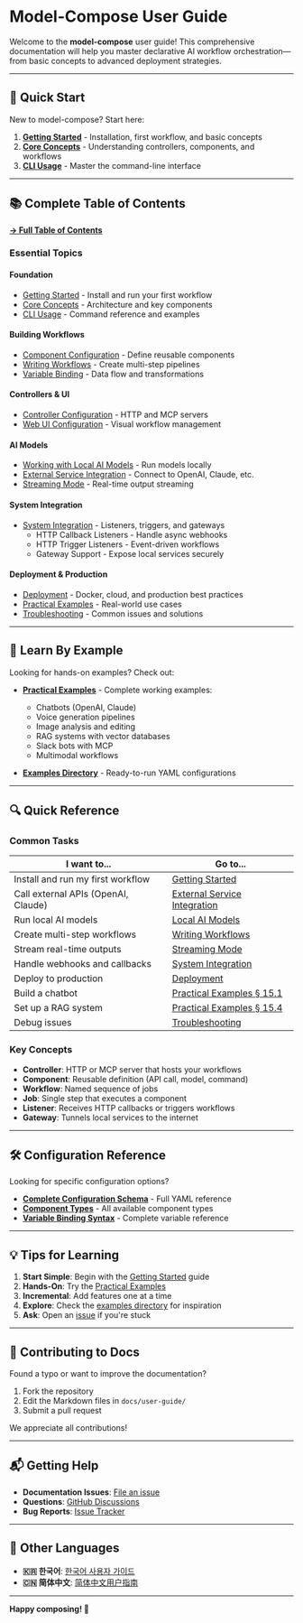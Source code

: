 # Model-Compose User Guide

Welcome to the **model-compose** user guide! This comprehensive documentation will help you master declarative AI workflow orchestration—from basic concepts to advanced deployment strategies.

---

## 🚀 Quick Start

New to model-compose? Start here:

1. **[Getting Started](./01-getting-started.md)** - Installation, first workflow, and basic concepts
2. **[Core Concepts](./02-core-concepts.md)** - Understanding controllers, components, and workflows
3. **[CLI Usage](./03-cli-usage.md)** - Master the command-line interface

---

## 📚 Complete Table of Contents

**[→ Full Table of Contents](./00-table-of-contents.md)**

### Essential Topics

#### Foundation
- [Getting Started](./01-getting-started.md) - Install and run your first workflow
- [Core Concepts](./02-core-concepts.md) - Architecture and key components
- [CLI Usage](./03-cli-usage.md) - Command reference and examples

#### Building Workflows
- [Component Configuration](./04-component-configuration.md) - Define reusable components
- [Writing Workflows](./05-writing-workflows.md) - Create multi-step pipelines
- [Variable Binding](./12-variable-binding.md) - Data flow and transformations

#### Controllers & UI
- [Controller Configuration](./06-controller-configuration.md) - HTTP and MCP servers
- [Web UI Configuration](./07-webui-configuration.md) - Visual workflow management

#### AI Models
- [Working with Local AI Models](./08-local-ai-models.md) - Run models locally
- [External Service Integration](./10-external-service-integration.md) - Connect to OpenAI, Claude, etc.
- [Streaming Mode](./11-streaming-mode.md) - Real-time output streaming

#### System Integration
- [System Integration](./13-system-integration.md) - Listeners, triggers, and gateways
  - HTTP Callback Listeners - Handle async webhooks
  - HTTP Trigger Listeners - Event-driven workflows
  - Gateway Support - Expose local services securely

#### Deployment & Production
- [Deployment](./14-deployment.md) - Docker, cloud, and production best practices
- [Practical Examples](./15-practical-examples.md) - Real-world use cases
- [Troubleshooting](./16-troubleshooting.md) - Common issues and solutions

---

## 🎯 Learn By Example

Looking for hands-on examples? Check out:

- **[Practical Examples](./15-practical-examples.md)** - Complete working examples:
  - Chatbots (OpenAI, Claude)
  - Voice generation pipelines
  - Image analysis and editing
  - RAG systems with vector databases
  - Slack bots with MCP
  - Multimodal workflows

- **[Examples Directory](../../examples/)** - Ready-to-run YAML configurations

---

## 🔍 Quick Reference

### Common Tasks

| I want to... | Go to... |
|--------------|----------|
| Install and run my first workflow | [Getting Started](./01-getting-started.md) |
| Call external APIs (OpenAI, Claude) | [External Service Integration](./10-external-service-integration.md) |
| Run local AI models | [Local AI Models](./08-local-ai-models.md) |
| Create multi-step workflows | [Writing Workflows](./05-writing-workflows.md) |
| Stream real-time outputs | [Streaming Mode](./11-streaming-mode.md) |
| Handle webhooks and callbacks | [System Integration](./13-system-integration.md) |
| Deploy to production | [Deployment](./14-deployment.md) |
| Build a chatbot | [Practical Examples § 15.1](./15-practical-examples.md#151-building-a-chatbot) |
| Set up a RAG system | [Practical Examples § 15.4](./15-practical-examples.md#154-rag-system-using-vector-db) |
| Debug issues | [Troubleshooting](./16-troubleshooting.md) |

### Key Concepts

- **Controller**: HTTP or MCP server that hosts your workflows
- **Component**: Reusable definition (API call, model, command)
- **Workflow**: Named sequence of jobs
- **Job**: Single step that executes a component
- **Listener**: Receives HTTP callbacks or triggers workflows
- **Gateway**: Tunnels local services to the internet

---

## 🛠 Configuration Reference

Looking for specific configuration options?

- **[Complete Configuration Schema](./17-appendix.md#171-complete-configuration-file-schema)** - Full YAML reference
- **[Component Types](./04-component-configuration.md#41-component-types)** - All available component types
- **[Variable Binding Syntax](./12-variable-binding.md)** - Complete variable reference

---

## 💡 Tips for Learning

1. **Start Simple**: Begin with the [Getting Started](./01-getting-started.md) guide
2. **Hands-On**: Try the [Practical Examples](./15-practical-examples.md)
3. **Incremental**: Add features one at a time
4. **Explore**: Check the [examples directory](../../examples/) for inspiration
5. **Ask**: Open an [issue](https://github.com/hanyeol/model-compose/issues) if you're stuck

---

## 🤝 Contributing to Docs

Found a typo or want to improve the documentation?

1. Fork the repository
2. Edit the Markdown files in `docs/user-guide/`
3. Submit a pull request

We appreciate all contributions!

---

## 📬 Getting Help

- **Documentation Issues**: [File an issue](https://github.com/hanyeol/model-compose/issues)
- **Questions**: [GitHub Discussions](https://github.com/hanyeol/model-compose/discussions)
- **Bug Reports**: [Issue Tracker](https://github.com/hanyeol/model-compose/issues)

---

## 📖 Other Languages

- **🇰🇷 한국어**: [한국어 사용자 가이드](./ko/README.md)
- **🇨🇳 简体中文**: [简体中文用户指南](./zh-cn/README.md)

---

**Happy composing! 🎉**
